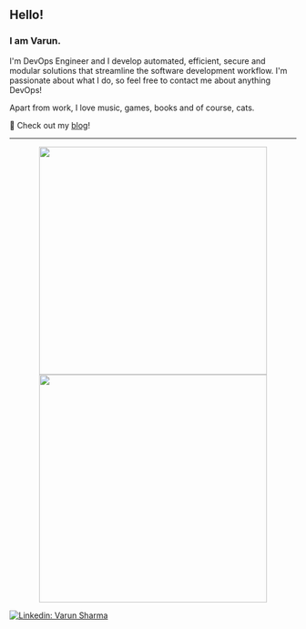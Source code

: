 ## Hello!
### I am Varun.
I'm DevOps Engineer and I develop automated, efficient, secure and modular solutions that streamline the software development workflow. I'm passionate about what I do, so feel free to contact me about anything DevOps!

Apart from work, I love music, games, books and of course, cats.

👋 Check out my [blog](https://varxn.hashnode.dev/)!

---
<p align = "center">
  <img src = "https://github-readme-stats.vercel.app/api?username=varxnnn&show_icons=true&theme=github_dark" width = 400>
  <img src = "http://github-readme-streak-stats.herokuapp.com?user=varxnnn&theme=github-dark-blue&hide_border=true" width = 400>
</p>

[![Linkedin: Varun Sharma](https://img.shields.io/badge/LinkedIn-0077B5?style=for-the-badge&logo=linkedin&logoColor=white/)](https://www.linkedin.com/in/varun-sharma-240031195/)
